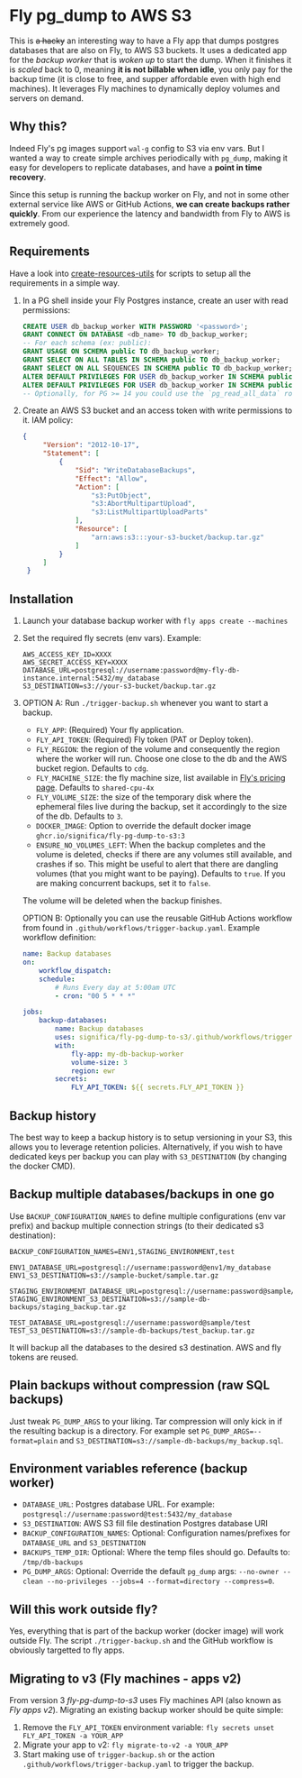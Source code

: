 # Fly pg_dump to AWS S3

This is ~~a hacky~~ an interesting way to have a Fly app that dumps postgres databases
that are also on Fly, to AWS S3 buckets.
It uses a dedicated app for the *backup worker* that is _woken up_ to start the dump.
When it finishes it is _scaled_ back to 0, meaning **it is not billable when idle**,
you only pay for the backup time (it is close to free, and supper affordable even with 
high end machines). It leverages Fly machines to dynamically deploy volumes and servers on demand.


## Why this?

Indeed Fly's pg images support `wal-g` config to S3 via env vars.
But I wanted a way to create simple archives periodically with `pg_dump`,
making it easy for developers to replicate databases, and have a **point in time recovery**.

Since this setup is running the backup worker on Fly, and not in some other external service like
AWS or GitHub Actions, **we can create backups rather quickly**.
From our experience the latency and bandwidth from Fly to AWS is extremely good.


## Requirements

Have a look into [create-resources-utils](./create-resources-utils) for scripts to setup all the
requirements in a simple way.

1. In a PG shell inside your Fly Postgres instance, create an user with read permissions:
   ```sql
   CREATE USER db_backup_worker WITH PASSWORD '<password>';
   GRANT CONNECT ON DATABASE <db_name> TO db_backup_worker;
   -- For each schema (ex: public):
   GRANT USAGE ON SCHEMA public TO db_backup_worker;
   GRANT SELECT ON ALL TABLES IN SCHEMA public TO db_backup_worker;
   GRANT SELECT ON ALL SEQUENCES IN SCHEMA public TO db_backup_worker;
   ALTER DEFAULT PRIVILEGES FOR USER db_backup_worker IN SCHEMA public GRANT SELECT ON TABLES TOdb_backup_worker;
   ALTER DEFAULT PRIVILEGES FOR USER db_backup_worker IN SCHEMA public GRANT SELECT ON SEQUENCES TOdb_backup_worker;
   -- Optionally, for PG >= 14 you could use the `pg_read_all_data` role
   ```

2. Create an AWS S3 bucket and an access token with write permissions to it.
   IAM policy:
   ```json
   {
        "Version": "2012-10-17",
        "Statement": [
            {
                "Sid": "WriteDatabaseBackups",
                "Effect": "Allow",
                "Action": [
                    "s3:PutObject",
                    "s3:AbortMultipartUpload",
                    "s3:ListMultipartUploadParts"
                ],
                "Resource": [
                    "arn:aws:s3:::your-s3-bucket/backup.tar.gz"
                ]
            }
        ]
    }
   ```


## Installation

1. Launch your database backup worker with `fly apps create --machines`

2. Set the required fly secrets (env vars). Example:
    ```env
    AWS_ACCESS_KEY_ID=XXXX
    AWS_SECRET_ACCESS_KEY=XXXX
    DATABASE_URL=postgresql://username:password@my-fly-db-instance.internal:5432/my_database
    S3_DESTINATION=s3://your-s3-bucket/backup.tar.gz
    ```

3. OPTION A: Run `./trigger-backup.sh` whenever you want to start a backup.
   - `FLY_APP`: (Required) Your fly application.  
   - `FLY_API_TOKEN`: (Required) Fly token (PAT or Deploy token).
   - `FLY_REGION`: the region of the volume and consequently the region where the worker will run.
     Choose one close to the db and the AWS bucket region. Defaults to `cdg`.
   - `FLY_MACHINE_SIZE`: the fly machine size, list available in
     [Fly's pricing page](https://fly.io/docs/about/pricing/#machines). Defaults to `shared-cpu-4x`
   - `FLY_VOLUME_SIZE`: the size of the temporary disk where the ephemeral files live during the
     backup, set it accordingly to the size of the db. Defaults to `3`.
   - `DOCKER_IMAGE`:
     Option to override the default docker image `ghcr.io/significa/fly-pg-dump-to-s3:3`
   - `ENSURE_NO_VOLUMES_LEFT`: When the backup completes and the volume is deleted, checks if there
     are any volumes still available, and crashes if so. This might be useful to alert that there
     are dangling volumes (that you might want to be paying). Defaults to `true`. If you are making
     concurrent backups, set it to `false`.

   The volume will be deleted when the backup finishes.
   
   OPTION B: Optionally you can use the reusable GitHub Actions workflow from found in
   `.github/workflows/trigger-backup.yaml`. Example workflow definition:

    ```yaml
    name: Backup databases
    on:
        workflow_dispatch:
        schedule:
            # Runs Every day at 5:00am UTC
            - cron: "00 5 * * *"

    jobs:
        backup-databases:
            name: Backup databases
            uses: significa/fly-pg-dump-to-s3/.github/workflows/trigger-backup.yaml@v3
            with:
                fly-app: my-db-backup-worker
                volume-size: 3
                region: ewr
            secrets:
                FLY_API_TOKEN: ${{ secrets.FLY_API_TOKEN }}
    ```


## Backup history

The best way to keep a backup history is to setup versioning in your S3, this allows you to
leverage retention policies.
Alternatively, if you wish to have dedicated keys per backup you can play with `S3_DESTINATION`
(by changing the docker CMD).


## Backup multiple databases/backups in one go

Use `BACKUP_CONFIGURATION_NAMES` to define multiple configurations (env var prefix) and backup
multiple connection strings (to their dedicated s3 destination):

```env
BACKUP_CONFIGURATION_NAMES=ENV1,STAGING_ENVIRONMENT,test

ENV1_DATABASE_URL=postgresql://username:password@env1/my_database
ENV1_S3_DESTINATION=s3://sample-bucket/sample.tar.gz

STAGING_ENVIRONMENT_DATABASE_URL=postgresql://username:password@sample/staging
STAGING_ENVIRONMENT_S3_DESTINATION=s3://sample-db-backups/staging_backup.tar.gz

TEST_DATABASE_URL=postgresql://username:password@sample/test
TEST_S3_DESTINATION=s3://sample-db-backups/test_backup.tar.gz
```

It will backup all the databases to the desired s3 destination. AWS and fly tokens are reused.


## Plain backups without compression (raw SQL backups)

Just tweak `PG_DUMP_ARGS` to your liking.
Tar compression will only kick in if the resulting backup is a directory.
For example set `PG_DUMP_ARGS=--format=plain` and
`S3_DESTINATION=s3://sample-db-backups/my_backup.sql`.


## Environment variables reference (backup worker)

- `DATABASE_URL`: Postgres database URL.
  For example: `postgresql://username:password@test:5432/my_database`
- `S3_DESTINATION`: AWS S3 fill file destination Postgres database URl
- `BACKUP_CONFIGURATION_NAMES`: Optional: Configuration names/prefixes for `DATABASE_URL` and
  `S3_DESTINATION`
- `BACKUPS_TEMP_DIR`: Optional: Where the temp files should go. Defaults to: `/tmp/db-backups`
- `PG_DUMP_ARGS`: Optional: Override the default `pg_dump` args:
  `--no-owner --clean --no-privileges --jobs=4 --format=directory --compress=0`.


## Will this work outside fly?

Yes, everything that is part of the backup worker (docker image) will work outside Fly.
The script `./trigger-backup.sh` and the GitHub workflow is obviously targetted to fly apps.


## Migrating to v3 (Fly machines - apps v2)

From version 3 _fly-pg-dump-to-s3_ uses Fly machines API (also known as _Fly apps v2_).
Migrating an existing backup worker should be quite simple:

1. Remove the `FLY_API_TOKEN` environment variable: `fly secrets unset FLY_API_TOKEN -a YOUR_APP`
2. Migrate your app to v2: `fly migrate-to-v2 -a YOUR_APP`
3. Start making use of `trigger-backup.sh` or the action `.github/workflows/trigger-backup.yaml`
   to trigger the backup.
